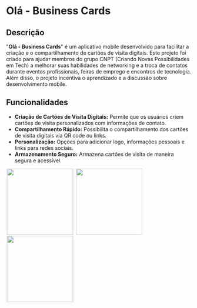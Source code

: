 # Olá - Business Cards

## Descrição
"**Olá - Business Cards**" é um aplicativo mobile desenvolvido para facilitar a criação e o compartilhamento de cartões de visita digitais. Este projeto foi criado para ajudar membros do grupo CNPT (Criando Novas Possibilidades em Tech) a melhorar suas habilidades de networking e a troca de contatos durante eventos profissionais, feiras de emprego e encontros de tecnologia. Além disso, o projeto incentiva o aprendizado e a discussão sobre desenvolvimento mobile.

## Funcionalidades
- **Criação de Cartões de Visita Digitais:** Permite que os usuários criem cartões de visita personalizados com informações de contato.
- **Compartilhamento Rápido:** Possibilita o compartilhamento dos cartões de visita digitais via QR code ou links.
- **Personalização:** Opções para adicionar logo, informações pessoais e links para redes sociais.
- **Armazenamento Seguro:** Armazena cartões de visita de maneira segura e acessível.

<p float="left">

<img src="https://tulioalbu.github.io/Ola-BusinessCards_Projeto-DIO/Screenshots/Screenshot_20220806_004458.png" width = "180" hspace="2">
<img src="https://tulioalbu.github.io/Ola-BusinessCards_Projeto-DIO/Screenshots/Screenshot_20220806_004008.png" width = "180" hspace="2">
<img src="https://tulioalbu.github.io/Ola-BusinessCards_Projeto-DIO/Screenshots/Screenshot_20220806_003902.png" width = "180" hspace="2">

